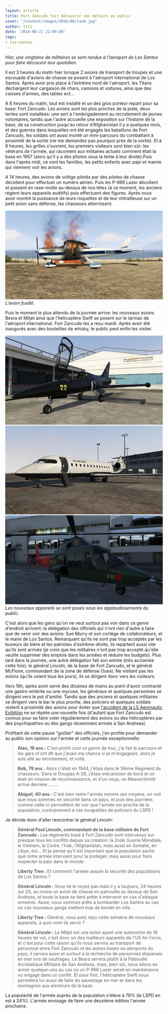 ```yaml
---
layout: article
title: Fort Zancudo fait découvrir ses métiers au public
cover: "/content/images/2016/06/tank.jpg"
author: titi
date: '2014-08-21 22:00:00'
tags:
- los-santos
---
```


_Hier, une vingtaine de militaires se sont rendus à l'aéroport de Los Santos pour faire découvrir leur quotidien._

Il est 3 heures du matin hier lorsque 2 avions de transport de troupes et une escouade d'avions de chasse se posent à l'aéroport international de Los Santos. Après avoir pris place à l'extrême nord de l'aéroport, les Titans déchargent leur cargaison de chars, camions et voitures, ainsi que des caisses d'armes, des tables ect...

A 6 heures du matin, tout est installé et un des gros porteur repart pour sa base: Fort Zancudo. Les avions sont les plus proches de la piste, deux tentes sont installées: une sert à l'embrigadement au recrutement de jeunes volontaires, tandis que l'autre accueille une exposition sur l'histoire de la base, de sa construction jusqu'au retour d'Afghanistan il y a quelques mois, et des guerres dans lesquelles ont été engagés les bataillons de Fort Zancudo, les soldats ont aussi monté un mini-parcours du combattant à proximité de la sortie (ne me demandez pas pourquoi près de la sortie). Et à 8 heures, les grilles s'ouvrent, les premiers visiteurs sont bien sûr: les vétérans de l'armée, qui racontent aux militaires actuels comment était la base en 1957 (alors qu'il y a des photos sous la tente à leur droite).Puis dans l'après midi, ce sont les familles, les petits enfants avec papi et mamie qui viennent voir les avions.

A 14 heures, des avions de voltige pilotés par des pilotes de chasse décollent pour effectuer un numéro aérien. Puis les P-996 Lazer décollent et passent en rase-motte au-dessus de nos têtes (à ce moment, les anciens règlent leurs appareils auditifs) puis effectuent des figures. Après nous avoir montré la puissance de leurs roquettes et de leur mitrailleuse sur un petit avion sans défense, les chasseurs atterrissent.

![L'avion fusillé.](/content/images/2016/06/victime.jpg)
_L'avion fusillé._

Puis le moment le plus attendu de la journée arrive: les nouveaux avions Besra et Miljet ainsi que l'hélicoptère Swift se posent sur le tarmac de l'aéroport international. Fort Zancudo les a reçu mardi. Après avoir été inaugurés avec des bouteilles de whisky, le public peut enfin les visiter.

![](/content/images/2016/06/bresta.jpg)
![](/content/images/2016/06/miljet.jpg)
![Les nouveaux appareils se sont posés sous les applaudissements du public.](/content/images/2016/06/swift.jpg)
_Les nouveaux appareils se sont posés sous les applaudissements du public._

C'est alors que les gens qu'on ne veut surtout pas voir dans ce genre d'endroit arrivent: la délégation des officiels qui n'ont rien d'autre à faire que de venir voir des avions: Sue Murry et son cortège de collaborateurs, et le maire de Los Santos. Remarquant qu'ils ne sont pas trop acceptés par les buveurs de bière et les patriotes d'extrême-droite, ils repartent aussi vite qu'ils sont arrivés (je crois que les militaires n'ont pas trop accepté qu'elle veuille supprimer des emplois dans les armées et réduire les budgets). Plus tard dans la journée, une autre délégation fait son entrée (très acclamée cette fois): le général Lincoln, de la base de Fort Zancudo, et le général McFlone, commandant de la zone de défense Ouest. Ne visitant pas les avions (qu'ils voient tous les jours), ils se dirigent donc vers les visiteurs.

Vers 16h, après avoir serré des dizaines de mains au point d'avoir contracté une gastro-entérite ou une mycose, les généraux et quelques personnes se dirigent vers le pot d'amitié. Tandis que des anciens et quelques militaires se dirigent vers le bar le plus proche, des policiers et quelques soldats restent à proximité des avions pour éviter que [l'accident de la LS Aeronautic Exibition](/2014/04/10/la-ls-aeronautic-exhibition-perturbee-par-un-enfant-de-dix-ans/) ne se répète une nouvelle fois (d'autant que Fort Zancudo est connue pour se faire voler régulièrement des avions ou des hélicoptères par des psychopathes ou des gangs récemment arrivés à San Andreas).

Profitant de cette pause "goûter" des officiels, j'en profite pour demander au public son opinion sur l'armée et cette journée exceptionnelle:

> **Alan, 19 ans :** C'est plutôt cool ce genre de truc, j'ai fait le parcours et les gars m'ont dit que j'avais ma chance si je m'engageais, alors je suis allé au recrutement, et voilà.
> 
> **Bob, 79 ans :** Alors c'était en 1944, j'étais dans le 14ème Régiment de chasseurs. Dans le Douglas A-26, j'étais mécanicien de bord et on était en mission de reconnaissance, et d'un coup, un Massershmitt arrive derrière.........
> 
> **Abigail, 40 ans :** C'est bien notre l'armée montre ses moyens, on voit que nous sommes en sécurité dans ce pays, et puis des journées comme celle-ci permettent de voir que l'armée est proche de la population, contrairement à ces incapables de policiers du LSPD !

Je décide donc d'aller rencontrer le général Lincoln:

> **Général Paul Lincoln, commandant de la base militaire de Fort Zancudo :** Les régiments basé à Fort Zancudo sont intervenus sur presque tous les conflits depuis sa création: la 2nde Guerre Mondiale, le Vietnam, la Corée, l'Irak, l'Afghanistan, mais aussi en Somalie, en Libye, ect... Et je pense qu'il est important que la population sache que notre armée intervient pour la protéger, mais aussi pour faire respecter la paix dans le monde
> 
> **Liberty Tree :** Et comment l'armée assure la sécurité des populations de Los Santos ?
> 
> **Général Lincoln :** Vous ne le voyez pas mais il y a toujours, 24 heures sur 24, au moins un avion de chasse en patrouille au dessus de San Andreas, et toute la base se tient prête à intervenir en cas d'attaque ennemie. Aussi, nous sommes prêts à bombarder Los Santos au cas où ces nouveaux gangs mettent trop de bordel en ville.
> 
> **Liberty Tree :** Général, vous avez reçu cette semaine de nouveaux appareils, à quoi vont-ils servir ?
> 
> **Général Lincoln :** Le Miljet est une avion ayant une autonomie de 18 heures de vol, c'est donc un des meilleurs appareils de l'US Air Force, et c'est pour cette raison qu'ils nous servira au transport de personnel entre Fort Zancudo et les autres bases ou aéroports du pays, il servira aussi et surtout à la recherche de personnes disparues en mer lors de naufrages. Le Besra servira plutôt à la Patrouille Acrobatique Militaire de San Andreas, mais, bien sûr, nous allons en armer quelque-uns au cas où un P-996 Lazer serait en maintenance ou engagé dans un conflit. Et pour finir, l'hélicoptère Swift nous permettra lui-aussi de faire du sauvetage en mer et dans les montagnes aux alentours de la base.

La popularité de l'armée auprès de la population s'élève à 78% (le LSPD en est à 24%). L'armée envisage de faire une deuxième édition l'année prochaine.

<!--kg-card-end: markdown-->
